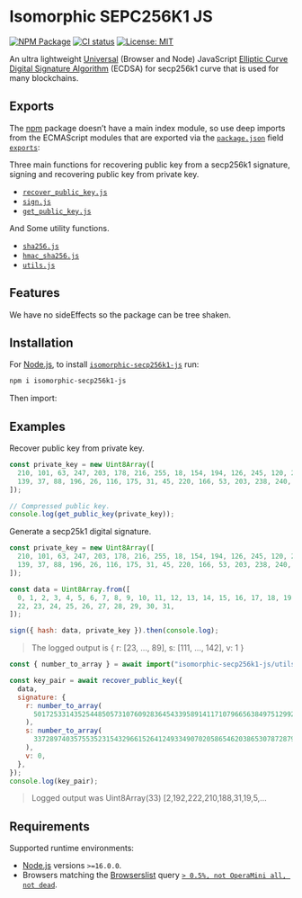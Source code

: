 # Isomorphic SEPC256K1 JS

[![NPM Package](https://img.shields.io/npm/v/isomorphic-secp256k1-js.svg)](https://www.npmjs.org/package/isomorphic-secp256k1-js) [![CI status](https://github.com/pur3miish/isomorphic-secp256k1-js/workflows/CI/badge.svg)](https://github.com/pur3miish/isomorphic-secp256k1-js/actions) [![License: MIT](https://img.shields.io/badge/License-MIT-yellow.svg)](https://github.com/pur3miish/isomorphic-secp256k1-js/blob/main/LICENSE)

An ultra lightweight [Universal](https://en.wikipedia.org/wiki/Isomorphic_JavaScript) (Browser and Node) JavaScript [Elliptic Curve Digital Signature Algorithm](https://en.bitcoin.it/wiki/Elliptic_Curve_Digital_Signature_Algorithm) (ECDSA) for secp256k1 curve that is used for many blockchains.

## Exports

The [npm](https://npmjs.com) package doesn’t have a main index module, so use deep imports from the ECMAScript modules that are exported via the [`package.json`](./package.json) field [`exports`](https://nodejs.org/api/packages.html#exports):

Three main functions for recovering public key from a secp256k1 signature, signing and recovering public key from private key.

- [`recover_public_key.js`](./src/recover_public_key.ts)
- [`sign.js`](./src/sign.ts)
- [`get_public_key.js`](./src/get_public_key.ts)

And Some utility functions.

- [`sha256.js`](./src/sha256.ts)
- [`hmac_sha256.js`](./src/hmac_sha256.ts)
- [`utils.js`](./src/utils.ts)

## Features

We have no sideEffects so the package can be tree shaken.

## Installation

For [Node.js](https://nodejs.org), to install [`isomorphic-secp256k1-js`](https://npm.im/isomorphic-secp256k1-js) run:

```sh
npm i isomorphic-secp256k1-js
```

Then import:

## Examples

Recover public key from private key.

```js
const private_key = new Uint8Array([
  210, 101, 63, 247, 203, 178, 216, 255, 18, 154, 194, 126, 245, 120, 28, 230,
  139, 37, 88, 196, 26, 116, 175, 31, 45, 220, 166, 53, 203, 238, 240, 125,
]);

// Compressed public key.
console.log(get_public_key(private_key));
```

Generate a secp25k1 digital signature.

```js
const private_key = new Uint8Array([
  210, 101, 63, 247, 203, 178, 216, 255, 18, 154, 194, 126, 245, 120, 28, 230,
  139, 37, 88, 196, 26, 116, 175, 31, 45, 220, 166, 53, 203, 238, 240, 125,
]);

const data = Uint8Array.from([
  0, 1, 2, 3, 4, 5, 6, 7, 8, 9, 10, 11, 12, 13, 14, 15, 16, 17, 18, 19, 20, 21,
  22, 23, 24, 25, 26, 27, 28, 29, 30, 31,
]);

sign({ hash: data, private_key }).then(console.log);
```

> The logged output is { r: [23, …, 89], s: [111, …, 142], v: 1 }

```js
const { number_to_array } = await import("isomorphic-secp256k1-js/utils");

const key_pair = await recover_public_key({
  data,
  signature: {
    r: number_to_array(
      50172533143525448505731076092836454339589141171079665638497512992118311974590n
    ),
    s: number_to_array(
      3372897403575535231543296615264124933490702058654620386530787287980439847001n
    ),
    v: 0,
  },
});
console.log(key_pair);
```

> Logged output was Uint8Array(33) [2,192,222,210,188,31,19,5,…

## Requirements

Supported runtime environments:

- [Node.js](https://nodejs.org) versions `>=16.0.0`.
- Browsers matching the [Browserslist](https://browsersl.ist) query [`> 0.5%, not OperaMini all, not dead`](https://browsersl.ist/?q=%3E+0.5%25%2C+not+OperaMini+all%2C+not+dead).
